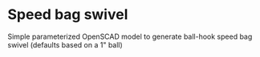 # Speed bag swivel

Simple parameterized OpenSCAD model to generate ball-hook speed bag swivel
(defaults based on a 1" ball)
